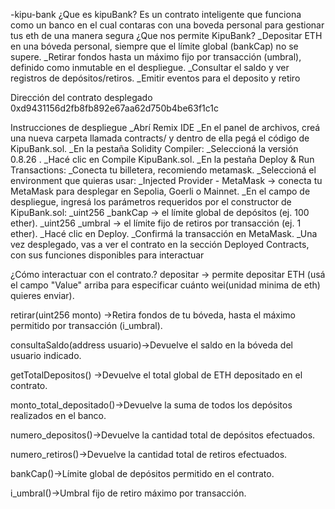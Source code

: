 -kipu-bank
¿Que es kipuBank?
Es un contrato inteligente que funciona como un banco en el cual contaras con una boveda personal para gestionar tus eth de una manera segura 
¿Que nos permite KipuBank?
_Depositar ETH en una bóveda personal, siempre que el límite global (bankCap) no se supere.
_Retirar fondos hasta un máximo fijo por transacción (umbral), definido como inmutable en el despliegue.
_Consultar el saldo y ver registros de depósitos/retiros.
_Emitir eventos para el deposito y retiro

Dirección del contrato desplegado
0xd9431156d2fb8fb892e67aa62d750b4be63f1c1c

Instrucciones de despliegue
_Abrí Remix IDE
_En el panel de archivos, creá una nueva carpeta llamada contracts/ y dentro de ella pegá el código de KipuBank.sol.
_En la pestaña Solidity Compiler:
_Seleccioná la versión 0.8.26 .
_Hacé clic en Compile KipuBank.sol.
_En la pestaña Deploy & Run Transactions:
_Conecta tu billetera, recomiendo metamask.
_Seleccioná el environment que quieras usar:
_Injected Provider - MetaMask → conecta tu MetaMask para desplegar en Sepolia, Goerli o Mainnet.
_En el campo de despliegue, ingresá los parámetros requeridos por el constructor de KipuBank.sol:
_uint256 _bankCap → el límite global de depósitos (ej. 100 ether).
_uint256 _umbral → el límite fijo de retiros por transacción (ej. 1 ether).
_Hacé clic en Deploy.
_Confirmá la transacción en MetaMask.
_Una vez desplegado, vas a ver el contrato en la sección Deployed Contracts, con sus funciones disponibles para interactuar

¿Cómo interactuar con el contrato.?
depositar -> permite depositar ETH (usá el campo "Value" arriba para especificar cuánto wei(unidad minima de eth) quieres enviar).

retirar(uint256 monto) ->Retira fondos de tu bóveda, hasta el máximo permitido por transacción (i_umbral).

consultaSaldo(address usuario)->Devuelve el saldo en la bóveda del usuario indicado.

getTotalDepositos() ->Devuelve el total global de ETH depositado en el contrato.

monto_total_depositado()->Devuelve la suma de todos los depósitos realizados en el banco.

numero_depositos()->Devuelve la cantidad total de depósitos efectuados.

numero_retiros()->Devuelve la cantidad total de retiros efectuados.

bankCap()->Límite global de depósitos permitido en el contrato.

i_umbral()->Umbral fijo de retiro máximo por transacción.
